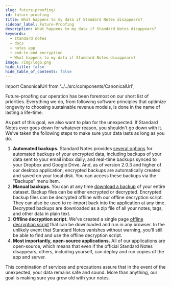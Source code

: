 ```yaml
---
slug: future-proofing/
id: future-proofing
title: What happens to my data if Standard Notes disappears?
sidebar_label: Future-Proofing
description: What happens to my data if Standard Notes disappears?
keywords:
  - standard notes
  - docs
  - notes app
  - end-to-end encryption
  - What happens to my data if Standard Notes disappears?
image: /img/logo.png
hide_title: false
hide_table_of_contents: false
---
```


<!-- Copied from https://standardnotes.org/help/4/what-happens-to-my-data-if-standard-notes-disappears -->

import CanonicalUrl from '../../src/components/CanonicalUrl';

<CanonicalUrl
 canonicalUrl="https://standardnotes.org/help/4/what-happens-to-my-data-if-standard-notes-disappears"
/>

Future-proofing our operation has been foremost on our short list of priorities. Everything we do, from following software principles that optimize longevity to choosing sustainable revenue models, is done in the name of lasting a life-time.

As part of this goal, we also want to plan for the unexpected. If Standard Notes ever goes down for whatever reason, you shouldn't go down with it. We've taken the following steps to make sure your data lasts as long as you do.

1. **Automated backups.** Standard Notes provides [several options](https://standardnotes.org/extensions) for automated backups of your encrypted data, including backups of your data sent to your email inbox daily, and real-time backups synced to your Dropbox and Google Drive. And, as of version 2.0.3 and higher of our desktop application, encrypted backups are automatically created and saved on your local disk. You can access these backups via the "Backups" menu item.
2. **Manual backups.** You can at any time [download a backup](../usage/backups.md) of your entire dataset. Backup files can be either encrypted or decrypted. Encrypted backup files can be decrypted offline with our offline decryption script. They can also be used to re-import back into the application at any time. Decrypted backups are downloaded as a zip file of all your notes, tags, and other data in plain text.
3. **Offline decryption script.** We've created a single page [offline decryption script](https://standardnotes.org/offline) that can be downloaded and run in any browser. In the unlikely event that Standard Notes vanishes without warning, you'll still be able to find and use the offline decryption script.
4. **Most importantly, open-source applications.** All of our applications are open-source, which means that even if the official Standard Notes disappears, others, including yourself, can deploy and run copies of the app and server.

This combination of services and precautions assure that in the event of the unexpected, your data remains safe and sound. More than anything, our goal is making sure you grow old with your notes.
